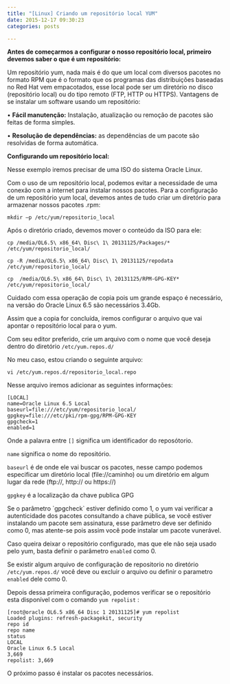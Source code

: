 ```yaml
---
title: "[Linux] Criando um repositório local YUM"
date: 2015-12-17 09:30:23 
categories: posts

---
```


**Antes de começarmos a configurar  o nosso repositório local, primeiro devemos saber o que é um repositório:**

Um repositório yum, nada mais é do que um local com diversos pacotes no formato RPM que é o formato que os programas das distribuições baseadas no Red Hat vem empacotados, esse local pode ser um diretório no disco (repositório local) ou do tipo remoto (FTP, HTTP ou HTTPS).
Vantagens de se instalar um software usando um repositório:

•	**Fácil manutenção:** Instalação, atualização ou remoção de pacotes são feitas de forma simples.

•	**Resolução de dependências:** as dependências de um pacote são resolvidas de forma automática.

**Configurando um repositório local:**

Nesse exemplo iremos precisar de uma ISO do sistema Oracle Linux.

Com o uso de um repositório local, podemos evitar a necessidade de uma conexão com a internet para instalar nossos pacotes.
Para a configuração de um repositório yum local, devemos antes de tudo criar um diretório para armazenar nossos pacotes .rpm:

`mkdir –p /etc/yum/repositorio_local`

Após o diretório criado, devemos mover o conteúdo da ISO para ele:

    cp /media/OL6.5\ x86_64\ Disc\ 1\ 20131125/Packages/* /etc/yum/repositorio_local/

    cp -R /media/OL6.5\ x86_64\ Disc\ 1\ 20131125/repodata /etc/yum/repositorio_local/

    cp  /media/OL6.5\ x86_64\ Disc\ 1\ 20131125/RPM-GPG-KEY* /etc/yum/repositorio_local/

Cuidado com essa operação de copia pois um grande espaço é necessário, na versão do Oracle Linux 6.5 são necessários 3.4Gb.

Assim que a copia for concluída, iremos configurar o arquivo que vai apontar o repositório local para o yum.

Com seu editor preferido, crie um arquivo com o nome que você deseja dentro do diretório `/etc/yum.repos.d/`

No meu caso, estou criando o seguinte arquivo:

`vi /etc/yum.repos.d/repositorio_local.repo`


Nesse arquivo iremos adicionar as seguintes informações:

    [LOCAL]
    name=Oracle Linux 6.5 Local
    baseurl=file:///etc/yum/repositorio_local/
    gpgkey=file:///etc/pki/rpm-gpg/RPM-GPG-KEY
    gpgcheck=1
    enabled=1

Onde a palavra entre `[]` significa um identificador do reposótorio.

`name` significa o nome do repositório.

`baseurl` é de onde ele vai buscar os pacotes, nesse campo podemos especificar um diretório local (file://caminho) ou um diretório em algum lugar da rede (ftp://, http:// ou https://)

`gpgkey` é a localização da chave publica GPG

<p>Se o parâmetro `gpgcheck` estiver definido como 1, o yum vai verificar a autenticidade dos pacotes consultando a chave pública, se você estiver instalando um pacote sem assinatura, esse parâmetro deve ser definido como 0, mas atente-se pois assim você pode instalar um pacote vunerável.</p>

Caso queira deixar o repositório configurado, mas que ele não seja usado pelo yum, basta definir o parâmetro `enabled` como 0.

Se existir algum arquivo de configuração de repositorio no diretório `/etc/yum.repos.d/` você deve ou excluir o arquivo ou definir o parametro `enabled` dele como 0.

Depois dessa primeira configuração, podemos verificar se o repositório esta disponível com o comando `yum repolist` :

    [root@oracle OL6.5 x86_64 Disc 1 20131125]# yum repolist
    Loaded plugins: refresh-packagekit, security
    repo id                                                                              repo name                                                                                           status
    LOCAL                                                                                Oracle Linux 6.5 Local                                                                              3,669
    repolist: 3,669

O próximo passo é instalar os pacotes necessários.
